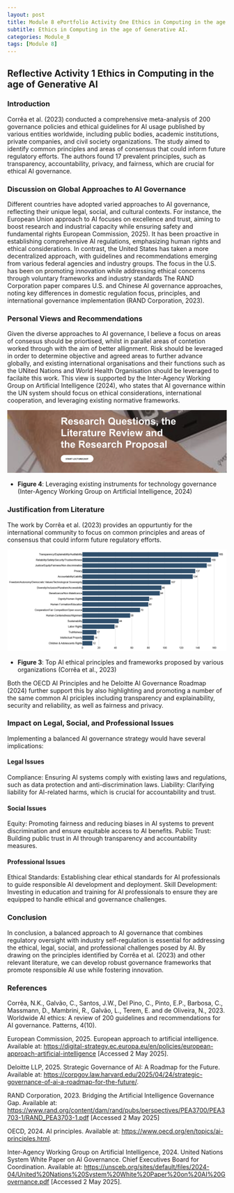```yaml
---
layout: post
title: Module 8 ePortfolio Activity One Ethics in Computing in the age of Generative AI
subtitle: Ethics in Computing in the age of Generative AI. 
categories: Module_8
tags: [Module 8]
---
```


## Reflective Activity 1 Ethics in Computing in the age of Generative AI

###  Introduction

Corrêa et al. (2023) conducted a comprehensive meta-analysis of 200 governance policies and ethical guidelines for AI usage published by various entities worldwide, including public bodies, academic institutions, private companies, and civil society organizations. The study aimed to identify common principles and areas of consensus that could inform future regulatory efforts. The authors found 17 prevalent principles, such as transparency, accountability, privacy, and fairness, which are crucial for ethical AI governance.

### Discussion on Global Approaches to AI Governance
Different countries have adopted varied approaches to AI governance, reflecting their unique legal, social, and cultural contexts. For instance, the European Union approach to AI focuses on  excellence and trust, aiming to boost research and industrial capacity while ensuring safety and fundamental rights European Commission, 2025). It has been proactive in establishing comprehensive AI regulations, emphasizing human rights and ethical considerations. In contrast, the United States has taken a more decentralized approach, with guidelines and recommendations emerging from various federal agencies and industry groups. The focus in the U.S. has been on promoting innovation while addressing ethical concerns through voluntary frameworks and industry standards
The RAND Corporation paper compares U.S. and Chinese AI governance approaches, noting key differences in domestic regulation focus, principles, and international governance implementation (RAND Corporation, 2023).

### Personal Views and Recommendations
Given the diverse approaches to AI governance, I believe a focus on areas of consesus should be priortised, whilst in parallel areas of contetion worked through with the aim of better allignment. Risk should be leveraged in order to determine objective and agreed areas to further advance globally, and existing international organisations and their functions such as the UNited Nations and World Health Organisation should be leveraged to facilaite this work. This view is supported by the Inter-Agency Working Group on Artificial Intelligence (2024), who states that AI governance within the UN system should focus on ethical considerations, international cooperation, and leveraging existing normative frameworks.

![Leveraging existing instruments for technology governance](/Modules/8/img/4.png)

- **Figure 4**: Leveraging existing instruments for technology governance (Inter-Agency Working Group on Artificial Intelligence, 2024)

### Justification from Literature

The work by Corrêa et al. (2023) provides an oppurtuntiy for the international community to focus on common principles and areas of consensus that could inform future regulatory efforts.  

![Top AI ethical principles and frameworks proposed by various organizations](/Modules/8/img/3.png)

- **Figure 3**: Top AI ethical principles and frameworks proposed by various organizations (Corrêa et al., 2023)


Both the OECD AI Principles and he Deloitte AI Governance Roadmap (2024) further support this by also highlighting and promoting a number of the same common AI priciples including transparency and explainability, security and reliability, as well as fairness and privacy. 


### Impact on Legal, Social, and Professional Issues
Implementing a balanced AI governance strategy would have several implications:

#### Legal Issues
Compliance: Ensuring AI systems comply with existing laws and regulations, such as data protection and anti-discrimination laws.
Liability: Clarifying liability for AI-related harms, which is crucial for accountability and trust.

#### Social Issues
Equity: Promoting fairness and reducing biases in AI systems to prevent discrimination and ensure equitable access to AI benefits.
Public Trust: Building public trust in AI through transparency and accountability measures.

#### Professional Issues
Ethical Standards: Establishing clear ethical standards for AI professionals to guide responsible AI development and deployment.
Skill Development: Investing in education and training for AI professionals to ensure they are equipped to handle 
ethical and governance challenges.


### Conclusion
In conclusion, a balanced approach to AI governance that combines regulatory oversight with industry self-regulation is essential for addressing the ethical, legal, social, and professional challenges posed by AI. By drawing on the principles identified by Corrêa et al. (2023) and other relevant literature, we can develop robust governance frameworks that promote responsible AI use while fostering innovation.
	

### References

Corrêa, N.K., Galvão, C., Santos, J.W., Del Pino, C., Pinto, E.P., Barbosa, C., Massmann, D., Mambrini, R., Galvão, L., Terem, E. and de Oliveira, N., 2023. Worldwide AI ethics: A review of 200 guidelines and recommendations for AI governance. Patterns, 4(10).

European Commission, 2025. European approach to artificial intelligence. Available at: https://digital-strategy.ec.europa.eu/en/policies/european-approach-artificial-intelligence [Accessed 2 May 2025].

Deloitte LLP, 2025. Strategic Governance of AI: A Roadmap for the Future. Available at: https://corpgov.law.harvard.edu/2025/04/24/strategic-governance-of-ai-a-roadmap-for-the-future/.

RAND Corporation, 2023. Bridging the Artificial Intelligence Governance Gap. Available at: https://www.rand.org/content/dam/rand/pubs/perspectives/PEA3700/PEA3703-1/RAND_PEA3703-1.pdf [Accessed 2 May 2025]

OECD, 2024. AI principles. Available at: https://www.oecd.org/en/topics/ai-principles.html.

Inter-Agency Working Group on Artificial Intelligence, 2024. United Nations System White Paper on AI Governance. Chief Executives Board for Coordination. Available at: https://unsceb.org/sites/default/files/2024-04/United%20Nations%20System%20White%20Paper%20on%20AI%20Governance.pdf [Accessed 2 May 2025].
